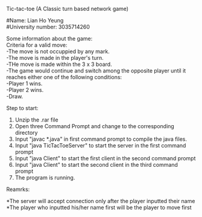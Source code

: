 Tic-tac-toe (A Classic turn based network game)

#Name: Lian Ho Yeung<br/>
#University number: 3035714260

Some information about the game:<br/>
Criteria for a valid move:<br/>
-The move is not occuppied by any mark.<br/>
-The move is made in the player's turn.<br/>
-THe move is made within the 3 x 3 board.<br/>
-The game would continue and switch among the opposite player until it reaches either one of the following conditions:<br/>
-Player 1 wins.<br/>
-Player 2 wins.<br/>
-Draw.

Step to start:
1. Unzip the .rar file
2. Open three Command Prompt and change to the corresponding directory
3. Input "javac *.java" in first command prompt to compile the java files.
4. Input "java TicTacToeServer" to start the server in the first command prompt
5. Input "java Client" to start the first client in the second command prompt
6. Input "java Client" to start the second client in the third command prompt
7. The program is running.

Reamrks:

*The server will accept connection only after the player inputted their name
*The player who inputted his/her name first will be the player to move first
